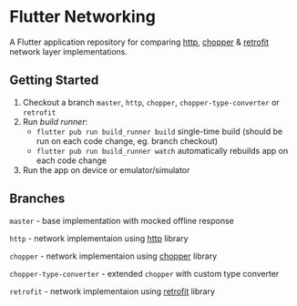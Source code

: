 # Flutter Networking

A Flutter application repository for comparing [http](https://pub.dev/packages/http), [chopper](https://pub.dev/packages/chopper) & [retrofit](https://pub.dev/packages/retrofit) network layer implementations.

## Getting Started

 1. Checkout a branch `master`, `http`, `chopper`, `chopper-type-converter` or `retrofit`
 2. Run *build runner*:
    - `flutter pub run build_runner build` single-time build (should be run on each code change, eg. branch checkout)
    - `flutter pub run build_runner watch` automatically rebuilds app on each code change
 3. Run the app on device or emulator/simulator

## Branches

`master` - base implementation with mocked offline response

`http` - network implementaion using [http](https://pub.dev/packages/http) library

`chopper` - network implementaion using [chopper](https://pub.dev/packages/chopper) library

`chopper-type-converter` - extended `chopper` with custom type converter

`retrofit` - network implementaion using [retrofit](https://pub.dev/packages/retrofit) library
